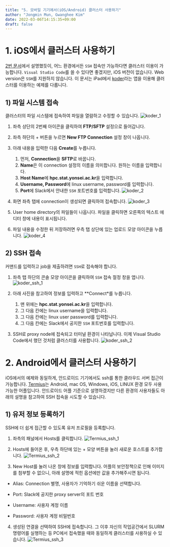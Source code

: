 ```yaml
---
title: "5. 모바일 기기에서(iOS/Android) 클러스터 사용하기"
author: "Jongmin Mun, Gwanghee Kim"
date: 2022-03-06T14:15:35+09:00
draft: false
---
```


# 1. iOS에서 클러스터 사용하기

[2번 문서](https://hpc.stat.yonsei.ac.kr/docs/02_how-to-use-cpu-node_python/)에서 설명했듯이, 어느 환경에서든 `SSH` 접속만 가능하다면 클러스터 이용이 가능합니다. `Visual Studio Code`를 쓸 수 있다면 좋겠지만, iOS 버전이 없습니다. Web version은 `SSH`를 지원하지 않습니다. 이 문서는 iPad에서 [koder](https://apps.apple.com/kr/app/koder-code-editor/id1447489375)라는 앱을 이용해 클러스터를 이용하는 예제를 다룹니다.

## 1) 파일 시스템 접속

클러스터의 파일 시스템에 접속하여 파일을 열람하고 수정할 수 있습니다.
![koder_1](/img/koder_1.jpg)

1. 좌측 상단의 2번째 아이콘을 클릭하여 **FTP/SFTP** 설정으로 들어갑니다.

2. 좌측 하단의 + 버튼을 누르면 **New FTP Connection** 설정 창이 나옵니다.

3. 아래 내용을 입력한 다음 **Create**를 누릅니다.
   
   1. 먼저, **Connection**을 **SFTP**로 바꿉니다.
   2. **Name**은 이 connection 설정의 이름을 의미합니다. 원하는 이름을 입력합니다.
   3. **Host Name**에 **hpc.stat.yonsei.ac.kr**을 입력합니다.
   4. **Username, Password**에 linux username, password를 입력합니다.
   5. **Port**에 Slack에서 안내한 `SSH` 포트번호를 입력합니다.
      ![koder_2](/img/koder_2.jpg)

4. 화면 좌측 탭에 connection이 생성되면 클릭하여 접속합니다.
   ![koder_3](/img/koder_3.jpg)

5. User home directory의 파일들이 나옵니다. 파일을 클릭하면 오른쪽의 텍스트 에디터 창에 내용이 표시됩니다.
6. 파일 내용을 수정한 뒤 저장하려면 우측 탭 상단에 있는 업로드 모양 아이콘을 누릅니다.
   ![koder_4](/img/koder_4.jpg)

## 2) SSH 접속

커맨드를 입력하고 job을 제출하려면 `SSH`로 접속해야 합니다. 

1. 좌측 탭 하단의 콘솔 모양 아이콘을 클릭하여 `SSH` 접속 절정 창을 엽니다.
   ![koder_ssh_1](/img/koder_ssh_1.jpg)

2. 아래 사진을 참고하여 정보를 입력하고 **Connect*를 누릅니다.
   
   1. 맨 위에는 **hpc.stat.yonsei.ac.kr**을 입력합니다.
   2. 그 다음 칸에는 linux username을 입력합니다.
   3. 그 다음 칸에는 linux user password를 입력합니다.
   4. 그 다음 칸에는 Slack에서 공지한 `SSH` 포트번호를 입력합니다.

3. SSH로 proxy node에 접속되고 터미널 환경이 나타납니다. 이제 Visual Studio Code에서 했던 것처럼 클러스터를 사용합니다.
   ![koder_ssh_2](/img/koder_ssh_2.jpg)

# 2. Android에서 클러스터 사용하기

iOS에서의 예제와 동일하게, 안드로이드 기기에서도 ssh를 통한 클라우드 서버 접근이 가능합니다. [Termius](https://termius.com/)는 Android, mac OS, Windows, iOS, LINUX 환경 모두 사용 가능한 어플입니다. 안드로이드 어플 기준으로 설명하겠지만 다른 환경의 사용자들도 아래의 설명을 참고하여 SSH 접속을 시도할 수 있습니다.

## 1) 유저 정보 등록하기

SSH에 더 쉽게 접근할 수 있도록 유저 프로필을 등록합니다.

1. 좌측의 패널에서 Hosts를 클릭합니다.
   ![Termius_ssh_1](/img/Termius_1.jpg)

2. Hosts에 들어온 후, 우측 하단에 있는  + 모양 버튼을 눌러 새로운 호스트를 추가합니다.
   ![Termius_ssh_2](/img/Termius_2.jpg)

3. New Host를 눌러 나온 창에 정보를 입력합니다. 어플의 보안정책으로 인해 이미지를 첨부할 수 없으니, 아래 설명에 적힌 옵션에만 값을 추가해주시면 됩니다.
* Alias: Connection 별명, 사용자가 기억하기 쉬운 이름을 선택합니다.

* Port: Slack에 공지한 proxy server의 포트 번호

* Username: 사용자 계정 이름

* Password: 사용자 계정 비밀번호
4. 생성된 연결을 선택하여 SSH에 접속합니다. 그 이후 자신의 작업공간에서 SLURM 명령어를 실행하는 등 PC에서 접속했을 때와 동일하게 클러스터를 사용하실 수 있습니다.
   ![Termius_ssh_3](/img/Termius_3.jpg)